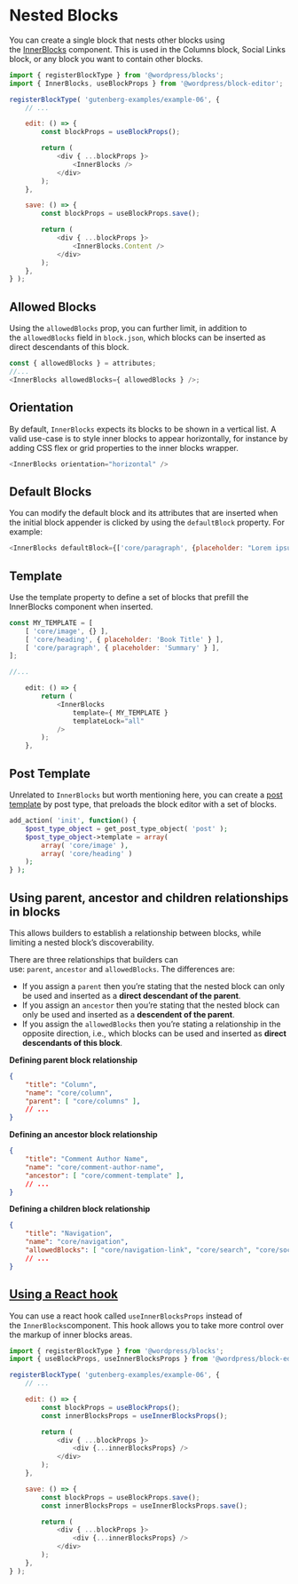 # Nested Blocks
You can create a single block that nests other blocks using the [InnerBlocks](https://github.com/WordPress/gutenberg/tree/HEAD/packages/block-editor/src/components/inner-blocks/README.md) component. This is used in the Columns block, Social Links block, or any block you want to contain other blocks.

```js
import { registerBlockType } from '@wordpress/blocks';
import { InnerBlocks, useBlockProps } from '@wordpress/block-editor';

registerBlockType( 'gutenberg-examples/example-06', {
    // ...

    edit: () => {
        const blockProps = useBlockProps();

        return (
            <div { ...blockProps }>
                <InnerBlocks />
            </div>
        );
    },

    save: () => {
        const blockProps = useBlockProps.save();

        return (
            <div { ...blockProps }>
                <InnerBlocks.Content />
            </div>
        );
    },
} );
```
## Allowed Blocks
Using the `allowedBlocks` prop, you can further limit, in addition to the `allowedBlocks` field in `block.json`, which blocks can be inserted as direct descendants of this block.

```js
const { allowedBlocks } = attributes;
//...
<InnerBlocks allowedBlocks={ allowedBlocks } />;
```

## Orientation
By default, `InnerBlocks` expects its blocks to be shown in a vertical list. A valid use-case is to style inner blocks to appear horizontally, for instance by adding CSS flex or grid properties to the inner blocks wrapper.

```js
<InnerBlocks orientation="horizontal" />
```

## Default Blocks
You can modify the default block and its attributes that are inserted when the initial block appender is clicked by using the `defaultBlock` property. For example:

```js
<InnerBlocks defaultBlock={['core/paragraph', {placeholder: "Lorem ipsum..."}]} directInsert />
```

## Template
Use the template property to define a set of blocks that prefill the InnerBlocks component when inserted.

```js
const MY_TEMPLATE = [
    [ 'core/image', {} ],
    [ 'core/heading', { placeholder: 'Book Title' } ],
    [ 'core/paragraph', { placeholder: 'Summary' } ],
];

//...

    edit: () => {
        return (
            <InnerBlocks
                template={ MY_TEMPLATE }
                templateLock="all"
            />
        );
    },
```

## Post Template
Unrelated to `InnerBlocks` but worth mentioning here, you can create a [post template](https://developer.wordpress.org/block-editor/developers/block-api/block-templates/) by post type, that preloads the block editor with a set of blocks.

```php
add_action( 'init', function() {
    $post_type_object = get_post_type_object( 'post' );
    $post_type_object->template = array(
        array( 'core/image' ),
        array( 'core/heading' )
    );
} );
```

## Using parent, ancestor and children relationships in blocks
This allows builders to establish a relationship between blocks, while limiting a nested block’s discoverability.

There are three relationships that builders can use: `parent`, `ancestor` and `allowedBlocks`. The differences are:

- If you assign a `parent` then you’re stating that the nested block can only be used and inserted as a **direct descendant of the parent**.
- If you assign an `ancestor` then you’re stating that the nested block can only be used and inserted as a **descendent of the parent**.
- If you assign the `allowedBlocks` then you’re stating a relationship in the opposite direction, i.e., which blocks can be used and inserted as **direct descendants of this block**.

**Defining parent block relationship**
```json
{
    "title": "Column",
    "name": "core/column",
    "parent": [ "core/columns" ],
    // ...
}
```

**Defining an ancestor block relationship**
```json
{
    "title": "Comment Author Name",
    "name": "core/comment-author-name",
    "ancestor": [ "core/comment-template" ],
    // ...
}
```

**Defining a children block relationship**
```json
{
    "title": "Navigation",
    "name": "core/navigation",
    "allowedBlocks": [ "core/navigation-link", "core/search", "core/social-links", "core/page-list", "core/spacer" ],
    // ...
}
```

## [Using a React hook](https://developer.wordpress.org/block-editor/how-to-guides/block-tutorial/nested-blocks-inner-blocks/#using-a-react-hook)

You can use a react hook called `useInnerBlocksProps` instead of the `InnerBlocks`component. This hook allows you to take more control over the markup of inner blocks areas.

```js
import { registerBlockType } from '@wordpress/blocks';
import { useBlockProps, useInnerBlocksProps } from '@wordpress/block-editor';

registerBlockType( 'gutenberg-examples/example-06', {
    // ...

    edit: () => {
        const blockProps = useBlockProps();
        const innerBlocksProps = useInnerBlocksProps();

        return (
            <div { ...blockProps }>
                <div {...innerBlocksProps} />
            </div>
        );
    },

    save: () => {
        const blockProps = useBlockProps.save();
        const innerBlocksProps = useInnerBlocksProps.save();

        return (
            <div { ...blockProps }>
                <div {...innerBlocksProps} />
            </div>
        );
    },
} );
```

